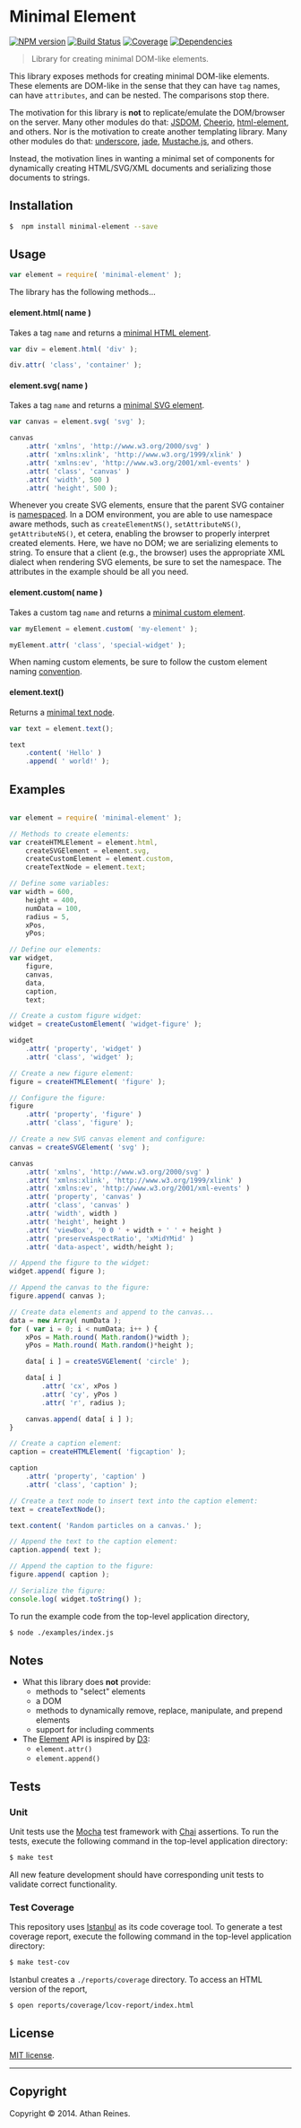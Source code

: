 Minimal Element
===============
[![NPM version][npm-image]][npm-url] [![Build Status][travis-image]][travis-url] [![Coverage][coveralls-image]][coveralls-url] [![Dependencies][dependencies-image]][dependencies-url]

> Library for creating minimal DOM-like elements.

This library exposes methods for creating minimal DOM-like elements. These elements are DOM-like in the sense that they can have `tag` names, can have `attributes`, and can be nested. The comparisons stop there.

The motivation for this library is __not__ to replicate/emulate the DOM/browser on the server. Many other modules do that: [JSDOM](https://github.com/tmpvar/jsdom), [Cheerio](https://github.com/cheeriojs/cheerio), [html-element](https://github.com/1N50MN14/html-element), and others. Nor is the motivation to create another templating library. Many other modules do that: [underscore](http://underscorejs.org/#template), [jade](http://jade-lang.com/), [Mustache.js](http://mustache.github.io/), and others.

Instead, the motivation lines in wanting a minimal set of components for dynamically creating HTML/SVG/XML documents and serializing those documents to strings.


## Installation

``` bash
$  npm install minimal-element --save
```


## Usage

``` javascript
var element = require( 'minimal-element' );
```

The library has the following methods...


#### element.html( name )

Takes a tag `name` and returns a [minimal HTML element](https://github.com/element-io/minimal-html-element).

``` javascript
var div = element.html( 'div' );

div.attr( 'class', 'container' );
```


#### element.svg( name )

Takes a tag `name` and returns a [minimal SVG element](https://github.com/element-io/minimal-svg-element).

``` javascript
var canvas = element.svg( 'svg' );

canvas
	.attr( 'xmlns', 'http://www.w3.org/2000/svg' )
	.attr( 'xmlns:xlink', 'http://www.w3.org/1999/xlink' )
	.attr( 'xmlns:ev', 'http://www.w3.org/2001/xml-events' )
	.attr( 'class', 'canvas' )
	.attr( 'width', 500 )
	.attr( 'height', 500 );
```

Whenever you create SVG elements, ensure that the parent SVG container is [namespaced](https://github.com/element-io/minimal-svg-element). In a DOM environment, you are able to use namespace aware methods, such as `createElementNS()`, `setAttributeNS()`, `getAttributeNS()`, et cetera, enabling the browser to properly interpret created elements. Here, we have no DOM; we are serializing elements to string. To ensure that a client (e.g., the browser) uses the appropriate XML dialect when rendering SVG elements, be sure to set the namespace. The attributes in the example should be all you need.


#### element.custom( name )

Takes a custom tag `name` and returns a [minimal custom element](https://github.com/element-io/minimal-custom-element).

``` javascript
var myElement = element.custom( 'my-element' );

myElement.attr( 'class', 'special-widget' );
```

When naming custom elements, be sure to follow the custom element naming [convention](https://github.com/element-io/validate-element-name).


#### element.text()

Returns a [minimal text node](https://github.com/element-io/minimal-text-node).

``` javascript
var text = element.text();

text
	.content( 'Hello' )
	.append( ' world!' );
```


## Examples

``` javascript

var element = require( 'minimal-element' );

// Methods to create elements:
var createHTMLElement = element.html,
	createSVGElement = element.svg,
	createCustomElement = element.custom,
	createTextNode = element.text;

// Define some variables:
var width = 600,
	height = 400,
	numData = 100,
	radius = 5,
	xPos,
	yPos;

// Define our elements:
var widget,
	figure,
	canvas,
	data,
	caption,
	text;

// Create a custom figure widget:
widget = createCustomElement( 'widget-figure' );

widget
	.attr( 'property', 'widget' )
	.attr( 'class', 'widget' );

// Create a new figure element:
figure = createHTMLElement( 'figure' );

// Configure the figure:
figure
	.attr( 'property', 'figure' )
	.attr( 'class', 'figure' );

// Create a new SVG canvas element and configure:
canvas = createSVGElement( 'svg' );

canvas
	.attr( 'xmlns', 'http://www.w3.org/2000/svg' )
	.attr( 'xmlns:xlink', 'http://www.w3.org/1999/xlink' )
	.attr( 'xmlns:ev', 'http://www.w3.org/2001/xml-events' )
	.attr( 'property', 'canvas' )
	.attr( 'class', 'canvas' )
	.attr( 'width', width )
	.attr( 'height', height )
	.attr( 'viewBox', '0 0 ' + width + ' ' + height )
	.attr( 'preserveAspectRatio', 'xMidYMid' )
	.attr( 'data-aspect', width/height );

// Append the figure to the widget:
widget.append( figure );

// Append the canvas to the figure:
figure.append( canvas );

// Create data elements and append to the canvas...
data = new Array( numData );
for ( var i = 0; i < numData; i++ ) {
	xPos = Math.round( Math.random()*width );
	yPos = Math.round( Math.random()*height );

	data[ i ] = createSVGElement( 'circle' );

	data[ i ]
		.attr( 'cx', xPos )
		.attr( 'cy', yPos )
		.attr( 'r', radius );

	canvas.append( data[ i ] );
}

// Create a caption element:
caption = createHTMLElement( 'figcaption' );

caption
	.attr( 'property', 'caption' )
	.attr( 'class', 'caption' );

// Create a text node to insert text into the caption element:
text = createTextNode();

text.content( 'Random particles on a canvas.' );

// Append the text to the caption element:
caption.append( text );

// Append the caption to the figure:
figure.append( caption );

// Serialize the figure:
console.log( widget.toString() );
```


To run the example code from the top-level application directory,

``` bash
$ node ./examples/index.js
```


## Notes

* 	What this library does __not__ provide:
	- 	methods to "select" elements
	- 	a DOM
	- 	methods to dynamically remove, replace, manipulate, and prepend elements
	- 	support for including comments
*	The [Element](https://github.com/element-io/element) API is inspired by [D3](http://d3js.org):
	- 	`element.attr()`
	- 	`element.append()`


## Tests

### Unit

Unit tests use the [Mocha](http://visionmedia.github.io/mocha) test framework with [Chai](http://chaijs.com) assertions. To run the tests, execute the following command in the top-level application directory:

``` bash
$ make test
```

All new feature development should have corresponding unit tests to validate correct functionality.


### Test Coverage

This repository uses [Istanbul](https://github.com/gotwarlost/istanbul) as its code coverage tool. To generate a test coverage report, execute the following command in the top-level application directory:

``` bash
$ make test-cov
```

Istanbul creates a `./reports/coverage` directory. To access an HTML version of the report,

``` bash
$ open reports/coverage/lcov-report/index.html
```


## License

[MIT license](http://opensource.org/licenses/MIT). 


---
## Copyright

Copyright &copy; 2014. Athan Reines.



[npm-image]: http://img.shields.io/npm/v/minimal-element.svg
[npm-url]: https://npmjs.org/package/minimal-element

[travis-image]: http://img.shields.io/travis/element-io/minimal-element/master.svg
[travis-url]: https://travis-ci.org/element-io/minimal-element

[coveralls-image]: https://img.shields.io/coveralls/element-io/minimal-element/master.svg
[coveralls-url]: https://coveralls.io/r/element-io/minimal-element?branch=master

[dependencies-image]: http://img.shields.io/david/element-io/minimal-element.svg
[dependencies-url]: https://david-dm.org/element-io/minimal-element

[dev-dependencies-image]: http://img.shields.io/david/dev/element-io/minimal-element.svg
[dev-dependencies-url]: https://david-dm.org/dev/element-io/minimal-element

[github-issues-image]: http://img.shields.io/github/issues/element-io/minimal-element.svg
[github-issues-url]: https://github.com/element-io/minimal-element/issues